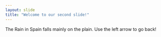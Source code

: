 ```yaml
---
layout: slide
title: "Welcome to our second slide!"
---
```

The Rain in Spain falls mainly on the plain.
Use the left arrow to go back!
